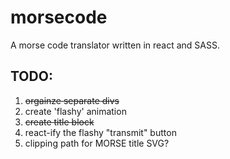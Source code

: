 # morsecode
A morse code translator written in react and SASS.

## TODO:
1. ~~orgainze separate divs~~
2. create 'flashy' animation
3. ~~create title block~~
4. react-ify the flashy "transmit" button
5. clipping path for MORSE title SVG?
